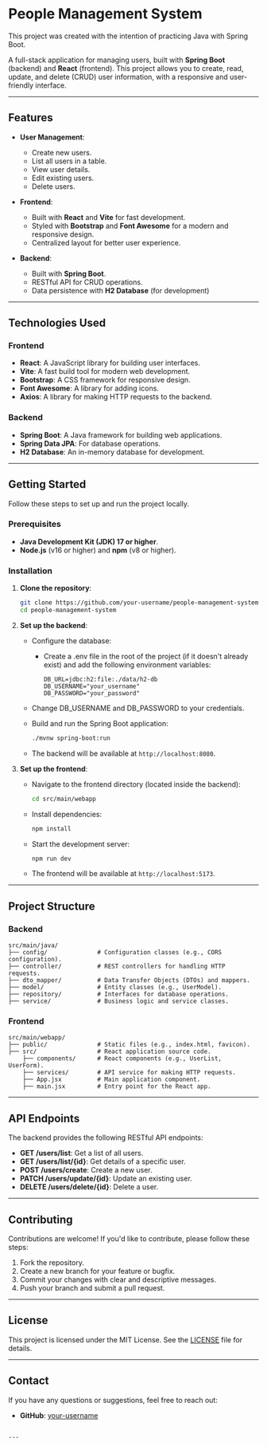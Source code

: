 # People Management System

This project was created with the intention of practicing Java with Spring Boot.

A full-stack application for managing users, built with **Spring Boot** (backend) and **React** (frontend). This project allows you to create, read, update, and delete (CRUD) user information, with a responsive and user-friendly interface.

---

## Features

- **User Management**:
  - Create new users.
  - List all users in a table.
  - View user details.
  - Edit existing users.
  - Delete users.

- **Frontend**:
  - Built with **React** and **Vite** for fast development.
  - Styled with **Bootstrap** and **Font Awesome** for a modern and responsive design.
  - Centralized layout for better user experience.

- **Backend**:
  - Built with **Spring Boot**.
  - RESTful API for CRUD operations.
  - Data persistence with **H2 Database** (for development)

---

## Technologies Used

### Frontend
- **React**: A JavaScript library for building user interfaces.
- **Vite**: A fast build tool for modern web development.
- **Bootstrap**: A CSS framework for responsive design.
- **Font Awesome**: A library for adding icons.
- **Axios**: A library for making HTTP requests to the backend.

### Backend
- **Spring Boot**: A Java framework for building web applications.
- **Spring Data JPA**: For database operations.
- **H2 Database**: An in-memory database for development.

---

## Getting Started

Follow these steps to set up and run the project locally.

### Prerequisites

- **Java Development Kit (JDK) 17 or higher**.
- **Node.js** (v16 or higher) and **npm** (v8 or higher).

### Installation

1. **Clone the repository**:
   ```bash
   git clone https://github.com/your-username/people-management-system.git
   cd people-management-system

2. **Set up the backend**:
   - Configure the database:
     - Create a .env file in the root of the project (if it doesn't already exist) and add the following environment variables:
       ```properties
       DB_URL=jdbc:h2:file:./data/h2-db
       DB_USERNAME="your_username"
       DB_PASSWORD="your_password"
       ```
    - Change DB_USERNAME and DB_PASSWORD to your credentials.
       
   - Build and run the Spring Boot application:
     ```bash
     ./mvnw spring-boot:run
     ```
   - The backend will be available at `http://localhost:8080`.

3. **Set up the frontend**:
   - Navigate to the frontend directory (located inside the backend):
     ```bash
     cd src/main/webapp
     ```
   - Install dependencies:
     ```bash
     npm install
     ```
   - Start the development server:
     ```bash
     npm run dev
     ```
   - The frontend will be available at `http://localhost:5173`.

---

## Project Structure

### Backend
```
src/main/java/
├── config/              # Configuration classes (e.g., CORS configuration).
├── controller/          # REST controllers for handling HTTP requests.
├── dto_mapper/          # Data Transfer Objects (DTOs) and mappers.
├── model/               # Entity classes (e.g., UserModel).
├── repository/          # Interfaces for database operations.
├── service/             # Business logic and service classes.
```

### Frontend
```
src/main/webapp/
├── public/              # Static files (e.g., index.html, favicon).
├── src/                 # React application source code.
    ├── components/      # React components (e.g., UserList, UserForm).
    ├── services/        # API service for making HTTP requests.
    ├── App.jsx          # Main application component.
    ├── main.jsx         # Entry point for the React app.
```

---

## API Endpoints

The backend provides the following RESTful API endpoints:

- **GET /users/list**: Get a list of all users.
- **GET /users/list/{id}**: Get details of a specific user.
- **POST /users/create**: Create a new user.
- **PATCH /users/update/{id}**: Update an existing user.
- **DELETE /users/delete/{id}**: Delete a user.

---

## Contributing

Contributions are welcome! If you'd like to contribute, please follow these steps:

1. Fork the repository.
2. Create a new branch for your feature or bugfix.
3. Commit your changes with clear and descriptive messages.
4. Push your branch and submit a pull request.

---

## License

This project is licensed under the MIT License. See the [LICENSE](LICENSE) file for details.

---

## Contact

If you have any questions or suggestions, feel free to reach out:

- **GitHub**: [your-username](https://github.com/your-username)
```

---
